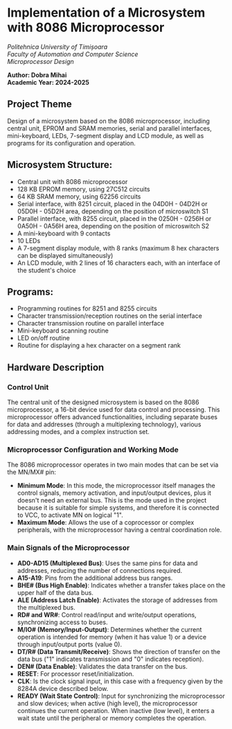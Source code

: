 # Implementation of a Microsystem with 8086 Microprocessor

*Politehnica University of Timișoara*  
*Faculty of Automation and Computer Science*  
*Microprocessor Design*

**Author: Dobra Mihai**  
**Academic Year: 2024-2025**

## Project Theme

Design of a microsystem based on the 8086 microprocessor, including central unit, EPROM and SRAM memories, serial and parallel interfaces, mini-keyboard, LEDs, 7-segment display and LCD module, as well as programs for its configuration and operation.

## Microsystem Structure:
- Central unit with 8086 microprocessor
- 128 KB EPROM memory, using 27C512 circuits
- 64 KB SRAM memory, using 62256 circuits
- Serial interface, with 8251 circuit, placed in the 04D0H - 04D2H or 05D0H - 05D2H area, depending on the position of microswitch S1
- Parallel interface, with 8255 circuit, placed in the 0250H - 0256H or 0A50H - 0A56H area, depending on the position of microswitch S2
- A mini-keyboard with 9 contacts
- 10 LEDs
- A 7-segment display module, with 8 ranks (maximum 8 hex characters can be displayed simultaneously)
- An LCD module, with 2 lines of 16 characters each, with an interface of the student's choice

## Programs:
- Programming routines for 8251 and 8255 circuits
- Character transmission/reception routines on the serial interface
- Character transmission routine on parallel interface
- Mini-keyboard scanning routine
- LED on/off routine
- Routine for displaying a hex character on a segment rank

## Hardware Description

### Control Unit

The central unit of the designed microsystem is based on the 8086 microprocessor, a 16-bit device used for data control and processing. This microprocessor offers advanced functionalities, including separate buses for data and addresses (through a multiplexing technology), various addressing modes, and a complex instruction set.

### Microprocessor Configuration and Working Mode

The 8086 microprocessor operates in two main modes that can be set via the MN/MX# pin:
- **Minimum Mode**: In this mode, the microprocessor itself manages the control signals, memory activation, and input/output devices, plus it doesn't need an external bus. This is the mode used in the project because it is suitable for simple systems, and therefore it is connected to VCC, to activate MN on logical "1".
- **Maximum Mode**: Allows the use of a coprocessor or complex peripherals, with the microprocessor having a central coordination role.

### Main Signals of the Microprocessor

- **AD0-AD15 (Multiplexed Bus)**: Uses the same pins for data and addresses, reducing the number of connections required.
- **A15-A19**: Pins from the additional address bus ranges.
- **BHE# (Bus High Enable)**: Indicates whether a transfer takes place on the upper half of the data bus.
- **ALE (Address Latch Enable)**: Activates the storage of addresses from the multiplexed bus.
- **RD# and WR#**: Control read/input and write/output operations, synchronizing access to buses.
- **M/IO# (Memory/Input-Output)**: Determines whether the current operation is intended for memory (when it has value 1) or a device through input/output ports (value 0).
- **DT/R# (Data Transmit/Receive)**: Shows the direction of transfer on the data bus ("1" indicates transmission and "0" indicates reception).
- **DEN# (Data Enable)**: Validates the data transfer on the bus.
- **RESET**: For processor reset/initialization.
- **CLK**: Is the clock signal input, in this case with a frequency given by the 8284A device described below.
- **READY (Wait State Control)**: Input for synchronizing the microprocessor and slow devices; when active (high level), the microprocessor continues the current operation. When inactive (low level), it enters a wait state until the peripheral or memory completes the operation.
